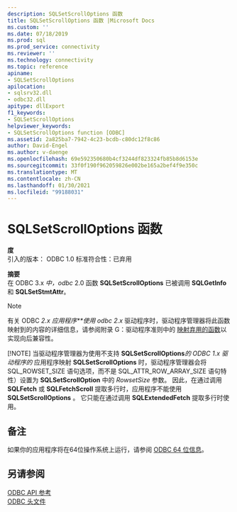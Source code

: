 ```yaml
---
description: SQLSetScrollOptions 函数
title: SQLSetScrollOptions 函数 |Microsoft Docs
ms.custom: ''
ms.date: 07/18/2019
ms.prod: sql
ms.prod_service: connectivity
ms.reviewer: ''
ms.technology: connectivity
ms.topic: reference
apiname:
- SQLSetScrollOptions
apilocation:
- sqlsrv32.dll
- odbc32.dll
apitype: dllExport
f1_keywords:
- SQLSetScrollOptions
helpviewer_keywords:
- SQLSetScrollOptions function [ODBC]
ms.assetid: 2a825ba7-7942-4c23-bcdb-c80dc12f8c86
author: David-Engel
ms.author: v-daenge
ms.openlocfilehash: 69e592350680b4cf3244df823324fb85b8d6153e
ms.sourcegitcommit: 33f0f190f962059826e002be165a2bef4f9e350c
ms.translationtype: MT
ms.contentlocale: zh-CN
ms.lasthandoff: 01/30/2021
ms.locfileid: "99188031"
---
```

# <a name="sqlsetscrolloptions-function"></a>SQLSetScrollOptions 函数
**度**  
 引入的版本： ODBC 1.0 标准符合性：已弃用  
  
 **摘要**  
 在 ODBC 3.x *中，odbc* 2.0 函数 **SQLSetScrollOptions** 已被调用 **SQLGetInfo** 和 **SQLSetStmtAttr**。  
  
> [!NOTE]
>  有关 ODBC *2.x 应用程序**使用 odbc 2.x* 驱动程序时，驱动程序管理器将此函数映射到的内容的详细信息，请参阅附录 G：驱动程序准则中的 [映射弃用的函数](../../../odbc/reference/appendixes/mapping-deprecated-functions.md)以实现向后兼容性。  
> 
> [!NOTE]
>  当驱动程序管理器为使用不支持 **SQLSetScrollOptions***的 ODBC 1.x 驱动程序的* 应用程序映射 **SQLSetScrollOptions** 时，驱动程序管理器会将 SQL_ROWSET_SIZE 语句选项，而不是 SQL_ATTR_ROW_ARRAY_SIZE 语句特性）设置为 **SQLSetScrollOption** 中的 *RowsetSize* 参数。 因此，在通过调用 **SQLFetch** 或 **SQLFetchScroll** 提取多行时，应用程序不能使用 **SQLSetScrollOptions** 。 它只能在通过调用 **SQLExtendedFetch** 提取多行时使用。  
  
## <a name="remarks"></a>备注  
 如果你的应用程序将在64位操作系统上运行，请参阅 [ODBC 64 位信息](../../../odbc/reference/odbc-64-bit-information.md)。  
  
## <a name="see-also"></a>另请参阅  
 [ODBC API 参考](../../../odbc/reference/syntax/odbc-api-reference.md)   
 [ODBC 头文件](../../../odbc/reference/install/odbc-header-files.md)
